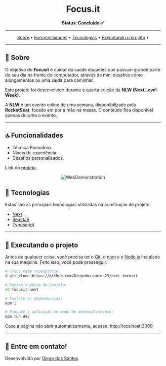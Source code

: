 <!-- banner -->
<h1 align="center">
  Focus.it
</h1
---

<!-- status -->
<p align="center"><b>Status: Concluído ✅</b></p>



---

<!-- index -->
<p align="center">
  <a href="#-sobre">Sobre</a> •
  <a href="#-funcionalidades">Funcionalidades</a> •
  <a href="#-tecnologias">Tecnologias</a> •
  <a href="#-executando-o-projeto">Executando o projeto</a> •
</p>

---

## 📄 Sobre

O objetivo do **Focusit** é cuidar da saúde daqueles que passam grande parte do seu dia na frente do computador, através de mini desafios como alongamentos ou uma saída para caminhar.

Este projeto foi desenvolvido durante a quarta edição da **NLW (Next Level Week)**. 

A **NLW** é um evento online de uma semana, disponibilizado pela **RocketSeat**, focado em por a mão na massa. O conteúdo fica disponível apenas durante o evento.

---

## 🔝 Funcionalidades

- Técnica Pomodoro.
- Níveis de experiência.
- Desafios personalizados.

<p align="center">
  
  Link do [projeto](https://next-focusit.vercel.app/).
  
  </p>

<!-- gifs -->
<p align="center">
  <img alt="WebDemonstration" title="WebDemonstration" src="https://github.com/Diegodossantos23/next-focusit/blob/main/assets/In%C3%ADcio%20_%20focus.it.gif?raw=true">
</p>


## 🔨 Tecnologias

Estas são as principais tecnologias utilizadas na construção do projeto:

- [Next](https://nextjs.org/)
- [ReactJS](https://reactjs.org/)
- [Typescript](https://www.typescriptlang.org/)

---

## 🚀 Executando o projeto

Antes de qualquer coisa, você precisa ter  o [Git](https://git-scm.com), o [npm](https://www.npmjs.com/) e o [Node.js](https://nodejs.org/en/) instalado na sua máquina. Feito isso, você pode prosseguir.

```bash
# Clone este repositório:
$ git clone https://github.com/Diegodossantos23/next-focusit

# Acesse à pasta do projeto:
cd focusit-next

# Instale as depêndencias:
npm i

# Execute a aplicação em modo de desenvolvimento:
npm run dev
```

Caso a página não abrir automaticamente, acesse: http://localhost:3000

---


## 🚀 Entre em contato!
Desenvolvido por [Diego dos Santos](https://www.linkedin.com/feed/).
